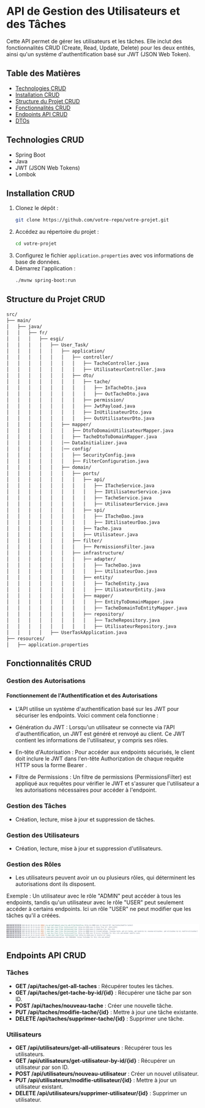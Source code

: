 # API de Gestion des Utilisateurs et des Tâches

Cette API permet de gérer les utilisateurs et les tâches. Elle inclut des fonctionnalités CRUD (Create, Read, Update, Delete) pour les deux entités, ainsi qu'un système d'authentification basé sur JWT (JSON Web Token).

## Table des Matières

- [Technologies CRUD](#technologies)
- [Installation CRUD](#installation)
- [Structure du Projet CRUD](#structure-du-projet)
- [Fonctionnalités CRUD](#fonctionnalités)
- [Endpoints API CRUD](#endpoints-api)
- [DTOs](#dtos)

## Technologies CRUD

- Spring Boot
- Java
- JWT (JSON Web Tokens)
- Lombok

## Installation CRUD

1. Clonez le dépôt :
   ```bash
   git clone https://github.com/votre-repo/votre-projet.git
   ```
2. Accédez au répertoire du projet :
   ```bash
   cd votre-projet
   ```
3. Configurez le fichier `application.properties` avec vos informations de base de données.
4. Démarrez l'application :
   ```bash
   ./mvnw spring-boot:run
   ```

## Structure du Projet CRUD

```plaintext
src/
├── main/
│   ├── java/
│   │   ├── fr/
│   │   │   ├── esgi/
│   │   │   │   ├── User_Task/
│   │   │   │   │   ├── application/
│   │   │   │   │   │   ├── controller/
│   │   │   │   │   │   │   ├── TacheController.java
│   │   │   │   │   │   │   ├── UtilisateurController.java
│   │   │   │   │   │   ├── dto/
│   │   │   │   │   │   │   ├── tache/
│   │   │   │   │   │   │   │   ├── InTacheDto.java
│   │   │   │   │   │   │   │   ├── OutTacheDto.java
│   │   │   │   │   │   │   ├── permission/
│   │   │   │   │   │   │   ├── JwtPayload.java
│   │   │   │   │   │   │   ├── InUtilisateurDto.java
│   │   │   │   │   │   │   ├── OutUtilisateurDto.java
│   │   │   │   │   ├── mapper/
│   │   │   │   │   │   ├── DtoToDomainUtilisateurMapper.java
│   │   │   │   │   │   ├── TacheDtoToDomainMapper.java
│   │   │   │   │   │── DataInitializer.java
│   │   │   │   │   │── config/
│   │   │   │   │   │   ├── SecurityConfig.java
│   │   │   │   │   │   ├── FilterConfiguration.java
│   │   │   │   │   ├── domain/
│   │   │   │   │   │   ├── ports/
│   │   │   │   │   │   │   ├── api/
│   │   │   │   │   │   │   │   ├── ITacheService.java
│   │   │   │   │   │   │   │   ├── IUtilisateurService.java
│   │   │   │   │   │   │   │   ├── TacheService.java
│   │   │   │   │   │   │   │   ├── UtilisateurService.java
│   │   │   │   │   │   │   ├── spi/
│   │   │   │   │   │   │   │   ├── ITacheDao.java
│   │   │   │   │   │   │   │   ├── IUtilisateurDao.java
│   │   │   │   │   │   │   ├── Tache.java
│   │   │   │   │   │   │   ├── Utilisateur.java
│   │   │   │   │   │   ├── filter/
│   │   │   │   │   │   │   ├── PermissionsFilter.java
│   │   │   │   │   │   ├── infrastructure/
│   │   │   │   │   │   │   ├── adapter/
│   │   │   │   │   │   │   │   ├── TacheDao.java
│   │   │   │   │   │   │   │   ├── UtilisateurDao.java
│   │   │   │   │   │   │   ├── entity/
│   │   │   │   │   │   │   │   ├── TacheEntity.java
│   │   │   │   │   │   │   │   ├── UtilisateurEntity.java
│   │   │   │   │   │   │   ├── mapper/
│   │   │   │   │   │   │   │   ├── EntityToDomainMapper.java
│   │   │   │   │   │   │   │   ├── TacheDomainToEntityMapper.java
│   │   │   │   │   │   │   ├── repository/
│   │   │   │   │   │   │   │   ├── TacheRepository.java
│   │   │   │   │   │   │   │   ├── UtilisateurRepository.java
│   │   │   │   ├── UserTaskApplication.java
├── resources/
│   ├── application.properties
```

## Fonctionnalités CRUD

### Gestion des Autorisations

#### Fonctionnement de l'Authentification et des Autorisations
- L'API utilise un système d'authentification basé sur les JWT pour sécuriser les endpoints. Voici comment cela fonctionne :

- Génération du JWT : Lorsqu'un utilisateur se connecte via l'API d'authentification, un JWT est généré et renvoyé au client. Ce JWT contient les informations de l'utilisateur, y compris ses rôles.

- En-tête d'Autorisation : Pour accéder aux endpoints sécurisés, le client doit inclure le JWT dans l'en-tête Authorization de chaque requête HTTP sous la forme Bearer <JWT>.

- Filtre de Permissions : Un filtre de permissions (PermissionsFilter) est appliqué aux requêtes pour vérifier le JWT et s'assurer que l'utilisateur a les autorisations nécessaires pour accéder à l'endpoint.

### Gestion des Tâches

- Création, lecture, mise à jour et suppression de tâches.

### Gestion des Utilisateurs

- Création, lecture, mise à jour et suppression d'utilisateurs.

### Gestion des Rôles

- Les utilisateurs peuvent avoir un ou plusieurs rôles, qui déterminent les autorisations dont ils disposent.

Exemple : Un utilisateur avec le rôle "ADMIN" peut accéder à tous les endpoints, tandis qu'un utilisateur avec le rôle "USER" peut seulement accéder à certains endpoints.
Ici un rôle "USER" ne peut modifier que les tâches qu'il a créées.

![img.png](img.png)

## Endpoints API CRUD

### Tâches

- **GET /api/taches/get-all-taches** : Récupérer toutes les tâches.
- **GET /api/taches/get-tache-by-id/{id}** : Récupérer une tâche par son ID.
- **POST /api/taches/nouveau-tache** : Créer une nouvelle tâche.
- **PUT /api/taches/modifie-tache/{id}** : Mettre à jour une tâche existante.
- **DELETE /api/taches/supprimer-tache/{id}** : Supprimer une tâche.

### Utilisateurs

- **GET /api/utilisateurs/get-all-utilisateurs** : Récupérer tous les utilisateurs.
- **GET /api/utilisateurs/get-utilisateur-by-id/{id}** : Récupérer un utilisateur par son ID.
- **POST /api/utilisateurs/nouveau-utilisateur** : Créer un nouvel utilisateur.
- **PUT /api/utilisateurs/modifie-utilisateur/{id}** : Mettre à jour un utilisateur existant.
- **DELETE /api/utilisateurs/supprimer-utilisateur/{id}** : Supprimer un utilisateur.
